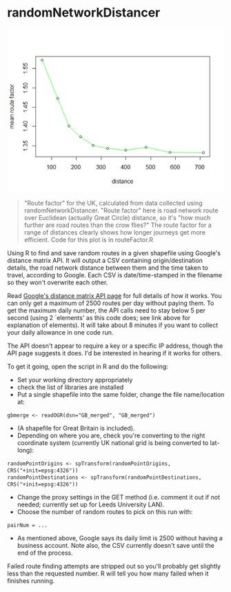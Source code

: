 randomNetworkDistancer
======================

![route factor](https://github.com/DanOlner/randomNetworkDistancer/blob/master/images/routefactor_vs_distance_straightline_over_route.png)

> "Route factor" for the UK, calculated from data collected using randomNetworkDistancer. "Route factor" here is road network route over Euclidean (actually Great Circle) distance, so it's "how much further are road routes than the crow flies?" The route factor for a range of distances clearly shows how longer journeys get more efficient. Code for this plot is in routeFactor.R

Using R to find and save random routes in a given shapefile using Google's distance matrix API. 
It will output a CSV containing origin/destination details, the road network distance between them 
and the time taken to travel, according to Google. Each CSV is date/time-stamped in the filename so they won't overwrite each other.

Read [Google's distance matrix API page](https://developers.google.com/maps/documentation/distancematrix/) 
for full details of how it works. You can only get a maximum of 2500 routes per day without paying them. 
To get the maximum daily number, the API calls need to stay below 5 per second 
(using 2 `elements' as this code does; see link above for explanation of elements). 
It will take about 8 minutes if you want to collect your daily allowance in one code run.

The API doesn't appear to require a key or a specific IP address, though the API page suggests it does. 
I'd be interested in hearing if it works for others.

To get it going, open the script in R and do the following:

* Set your working directory appropriately
* check the list of libraries are installed
* Put a single shapefile into the same folder, change the file name/location at:
```
gbmerge <- readOGR(dsn="GB_merged", "GB_merged") 
```
* (A shapefile for Great Britain is included).
* Depending on where you are, check you're converting to the right coordinate system
(currently UK national grid is being converted to lat-long):
```
randomPointOrigins <- spTransform(randomPointOrigins, CRS("+init=epsg:4326"))
randomPointDestinations <- spTransform(randomPointDestinations, CRS("+init=epsg:4326"))
```
* Change the proxy settings in the GET method (i.e. comment it out if not needed; currently set up for Leeds University LAN).
* Choose the number of random routes to pick on this run with:
```
pairNum = ...
```
* As mentioned above, Google says its daily limit is 2500 without having a business account. Note also, the CSV currently doesn't save until the end of the process.

Failed route finding attempts are stripped out so you'll probably get slightly less than the requested number. 
R will tell you how many failed when it finishes running.
